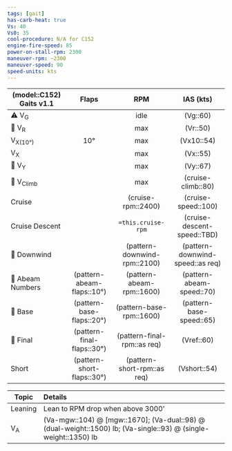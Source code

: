 ```yaml
---
tags: [gait]
has-carb-heat: true
Vs: 40
Vs0: 35
cool-procedure: N/A for C152
engine-fire-speed: 85
power-on-stall-rpm: 2300
maneuver-rpm: ~2300
maneuver-speed: 90
speed-units: kts
---
```


| **(model::C152) Gaits** v1.1 |        **Flaps**        |          **RPM**          |       **IAS (kts)**        |
| ---------------------------- |:-----------------------:|:-------------------------:|:--------------------------:|
| ⚠️ V<sub>G</sub>             |                         |           idle            |          (Vg::60)          |
| 🛫 V<sub>R</sub>             |                         |            max            |           (Vr::50)           |
| V<sub>X(10°)</sub>           |           10°           |            max            |           (Vx10::54)           | 
| V<sub>X</sub>                |                         |            max            |           (Vx::55)           |
| 🛫 V<sub>Y</sub>             |                         |            max            |           (Vy::67)           |
| 🛫 V<sub>Climb</sub>         |                         |            max            |      (cruise-climb::80)      |
| Cruise                       |                         |      (cruise-rpm::2400)       |      (cruise-speed::100)       |
| Cruise Descent               |                         |    `=this.cruise-rpm`     |  (cruise-descent-speed::TBD)   |
| 🛬 Downwind                  |                         | (pattern-downwind-rpm::2100) | (pattern-downwind-speed::as req) |
| 🛬 Abeam Numbers             | (pattern-abeam-flaps::10°) |   (pattern-abeam-rpm::1600)   |   (pattern-abeam-speed::70)   |
| 🛬 Base                      | (pattern-base-flaps::20°)  |   (pattern-base-rpm::1600)    |   (pattern-base-speed::65)    |
| 🛬 Final                     | (pattern-final-flaps::30°) |  (pattern-final-rpm::as req)   |          (Vref::60)          |
| Short                        | (pattern-short-flaps::30°) |   (pattern-short-rpm::as req)   |         (Vshort::54)         |

| Topic         | Details                                                                                                       |
| ------------- |:------------------------------------------------------------------------------------------------------------- |
| Leaning       | Lean to RPM drop when above 3000'                                                                           | 
| V<sub>A</sub> | (Va-mgw::104) @ [mgw::1670]; (Va-dual::98) @ (dual-weight::1500) lb; (Va-single::93) @ (single-weight::1350) lb |
